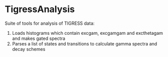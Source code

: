 # TigressAnalysis
Suite of tools for analysis of TIGRESS data:
1. Loads histograms which contain excgam, excgamgam and excthetagam and makes gated spectra
2. Parses a list of states and transitions to calculate gamma spectra and decay schemes
